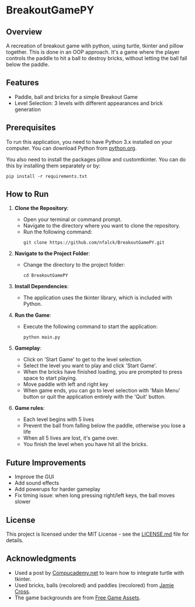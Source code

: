 # BreakoutGamePY

## Overview

A recreation of breakout game with python, using turtle, tkinter and pillow together. This is done in an OOP approach. It's a game where the player controls the paddle to hit a ball to destroy bricks, without letting the ball fall below the paddle. 

## Features

- Paddle, ball and bricks for a simple Breakout Game
- Level Selection: 3 levels with different appearances and brick generation

## Prerequisites

To run this application, you need to have Python 3.x installed on your computer. You can download Python from [python.org](https://www.python.org/downloads/).

You also need to install the packages pillow and customtkinter. You can do this by installing them separately or by:

```shell
pip install -r requirements.txt
```


## How to Run

1. **Clone the Repository**: 
   - Open your terminal or command prompt.
   - Navigate to the directory where you want to clone the repository.
   - Run the following command:
     ```shell
     git clone https://github.com/nfalck/BreakoutGamePY.git
     ```

2. **Navigate to the Project Folder**:
   - Change the directory to the project folder:
     ```shell
     cd BreakoutGamePY
     ```

3. **Install Dependencies**:
   - The application uses the tkinter library, which is included with Python.
   
4. **Run the Game**:
   - Execute the following command to start the application:
     ```shell
     python main.py
     ```

5. **Gameplay**:
   - Click on 'Start Game' to get to the level selection.
   - Select the level you want to play and click 'Start Game'.
   - When the bricks have finished loading, you are prompted to press space to start playing.
   - Move paddle with left and right key
   - When game ends, you can go to level selection with 'Main Menu' button or quit the application entirely with the 'Quit' button.


6. **Game rules**:
   - Each level begins with 5 lives
   - Prevent the ball from falling below the paddle, otherwise you lose a life
   - When all 5 lives are lost, it's game over.
   - You finish the level when you have hit all the bricks. 

## Future Improvements

- Improve the GUI
- Add sound effects
- Add powerups for harder gameplay
- Fix timing issue: when long pressing right/left keys, the ball moves slower



## License

This project is licensed under the MIT License - see the [LICENSE.md](LICENSE.md) file for details.

## Acknowledgments
- Used a post by [Compucademy.net](https://compucademy.net/python-turtle-graphics-and-tkinter-gui-programming/) to learn how to integrate turtle with tkinter.
- Used bricks, balls (recolored) and paddles (recolored) from [Jamie Cross](https://jamiecross.itch.io/breakout-brick-breaker-game-tile-set-free).
- The game backgrounds are from [Free Game Assets](https://free-game-assets.itch.io/free-city-backgrounds-pixel-art).